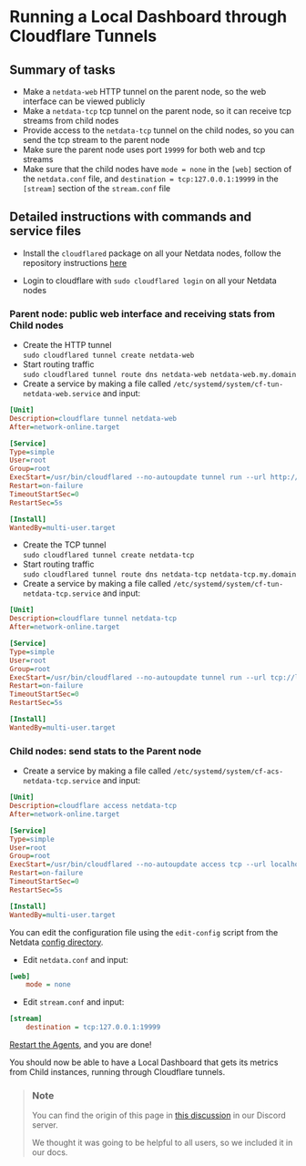 # Running a Local Dashboard through Cloudflare Tunnels

## Summary of tasks

- Make a `netdata-web` HTTP tunnel on the parent node, so the web interface can be viewed publicly
- Make a `netdata-tcp` tcp tunnel on the parent node, so it can receive tcp streams from child nodes
- Provide access to the `netdata-tcp` tunnel on the child nodes, so you can send the tcp stream to the parent node
- Make sure the parent node uses port `19999` for both web and tcp streams
- Make sure that the child nodes have `mode = none` in the `[web]` section of the `netdata.conf` file, and `destination = tcp:127.0.0.1:19999` in the `[stream]` section of the `stream.conf` file

## Detailed instructions with commands and service files

- Install the `cloudflared` package on all your Netdata nodes, follow the repository instructions [here](https://pkg.cloudflare.com/index.html)

- Login to cloudflare with `sudo cloudflared login` on all your Netdata nodes

### Parent node: public web interface and receiving stats from Child nodes

- Create the HTTP tunnel  
    `sudo cloudflared tunnel create netdata-web`
- Start routing traffic  
    `sudo cloudflared tunnel route dns netdata-web netdata-web.my.domain`
- Create a service by making a file called `/etc/systemd/system/cf-tun-netdata-web.service` and input:

```ini
[Unit]
Description=cloudflare tunnel netdata-web
After=network-online.target

[Service]
Type=simple
User=root
Group=root
ExecStart=/usr/bin/cloudflared --no-autoupdate tunnel run --url http://localhost:19999 netdata-web
Restart=on-failure
TimeoutStartSec=0
RestartSec=5s

[Install]
WantedBy=multi-user.target
```

- Create the TCP tunnel  
  `sudo cloudflared tunnel create netdata-tcp`
- Start routing traffic  
  `sudo cloudflared tunnel route dns netdata-tcp netdata-tcp.my.domain`
- Create a service by making a file called `/etc/systemd/system/cf-tun-netdata-tcp.service` and input:

```ini
[Unit]
Description=cloudflare tunnel netdata-tcp
After=network-online.target

[Service]
Type=simple
User=root
Group=root
ExecStart=/usr/bin/cloudflared --no-autoupdate tunnel run --url tcp://localhost:19999 netdata-tcp
Restart=on-failure
TimeoutStartSec=0
RestartSec=5s

[Install]
WantedBy=multi-user.target
```

### Child nodes: send stats to the Parent node

- Create a service by making a file called `/etc/systemd/system/cf-acs-netdata-tcp.service` and input:

```ini
[Unit]
Description=cloudflare access netdata-tcp
After=network-online.target

[Service]
Type=simple
User=root
Group=root
ExecStart=/usr/bin/cloudflared --no-autoupdate access tcp --url localhost:19999 --tunnel-host netdata-tcp.my.domain
Restart=on-failure
TimeoutStartSec=0
RestartSec=5s

[Install]
WantedBy=multi-user.target
```

You can edit the configuration file using the `edit-config` script from the Netdata [config directory](/docs/netdata-agent/configuration/README.md#the-netdata-config-directory).

- Edit `netdata.conf` and input:

```ini
[web]
    mode = none
```

- Edit `stream.conf` and input:

```ini
[stream]
    destination = tcp:127.0.0.1:19999
```

[Restart the Agents](/docs/netdata-agent/start-stop-restart.md), and you are done!

You should now be able to have a Local Dashboard that gets its metrics from Child instances, running through Cloudflare tunnels.

> ### Note
>
> You can find the origin of this page in [this discussion](https://discord.com/channels/847502280503590932/1154164395799216189/1154556625944854618) in our Discord server.
>
> We thought it was going to be helpful to all users, so we included it in our docs.
